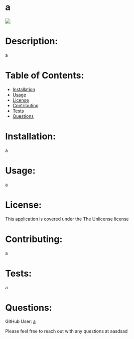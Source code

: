 # a

  <img src="https://img.shields.io/static/v1?label=license&message=The Unlicense&color=yellow"/>
  
  # Description: 
  a
  

  # Table of Contents:

  * [Installation](#installation)
  * [Usage](#usage)
  * [License](#license)
  * [Contributing](#contributing)
  * [Tests](#tests)
  * [Questions](#questions)

  # Installation: 
  a

  # Usage: 
  a

  # License: 
  This application is covered under the The Unlicense license

  # Contributing: 
  a

  # Tests: 
  a

  # Questions: 
  GitHub User: [a](https://github.com/a)

  Please feel free to reach out with any questions at aasdsad